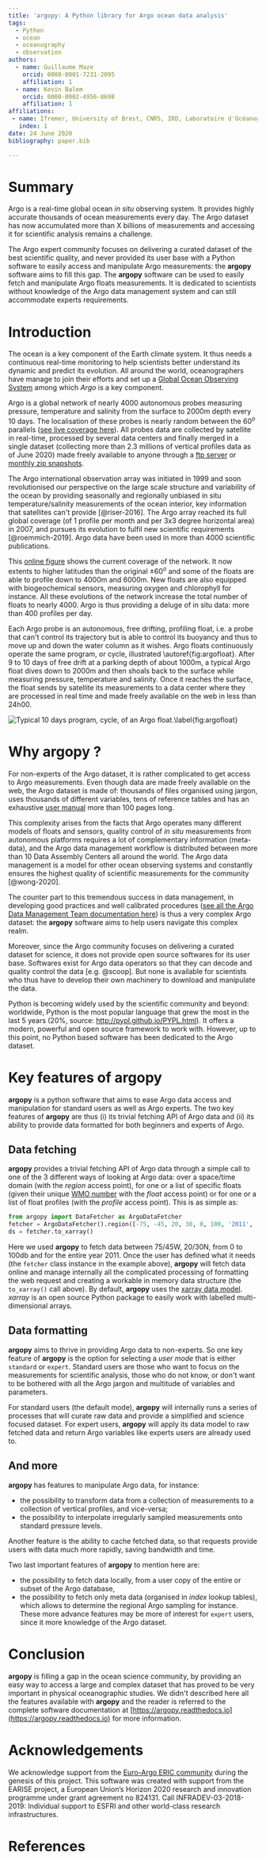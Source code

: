 ```yaml
---
title: 'argopy: A Python library for Argo ocean data analysis'
tags:
  - Python
  - ocean
  - oceanography
  - observation
authors:
  - name: Guillaume Maze
    orcid: 0000-0001-7231-2095
    affiliation: 1
  - name: Kevin Balem
    orcid: 0000-0002-4956-8698
    affiliation: 1
affiliations:
 - name: Ifremer, University of Brest, CNRS, IRD, Laboratoire d'Océanographie Physique et Spatiale, IUEM, 29280, Plouzané, France
   index: 1
date: 24 June 2020
bibliography: paper.bib

---
```


# Summary

Argo is a real-time global ocean *in situ* observing system. It provides highly accurate thousands of ocean measurements 
every day. The Argo dataset has now accumulated more than X billions of measurements and accessing it for scientific 
analysis remains a challenge.

The Argo expert community focuses on delivering a curated dataset of the best scientific quality, and never provided 
its user base with a Python software to easily access and manipulate Argo measurements: the **argopy** software aims 
to fill this gap. The **argopy** software can be used to easily fetch and manipulate Argo floats measurements. 
It is dedicated to scientists without knowledge of the Argo data management system and can still accommodate experts 
requirements.

# Introduction

The ocean is a key component of the Earth climate system. It thus needs a continuous real-time monitoring to help scientists 
better understand its dynamic and predict its evolution. All around the world, oceanographers have manage to join their
efforts and set up a [Global Ocean Observing System](https://www.goosocean.org/) among which *Argo* is a key component. 

Argo is a global network of nearly 4000 autonomous probes measuring pressure, temperature and salinity from the surface 
to 2000m depth every 10 days. The localisation of these probes is nearly random between the $60^o$ parallels ([see live 
coverage here](http://map.argo-france.fr)). All probes data are collected by satellite in real-time, processed by several 
data centers and finally merged in a single dataset (collecting more than 2.3 millions of vertical profiles data as of 
June 2020) made freely available to anyone through a [ftp server](ftp://ftp.ifremer.fr/ifremer/argo) or [monthly zip 
snapshots](http://dx.doi.org/10.17882/42182).

The Argo international observation array was initiated in 1999 and soon revolutionised our 
perspective on the large scale structure and variability of the ocean by providing seasonally and regionally unbiased 
in situ temperature/salinity measurements of the ocean interior, key information that satellites can't provide [@riser-2016]. 
The Argo array reached its full global coverage (of 1 profile per month and per 3x3 degree horizontal area) in 2007, and 
pursues its evolution to fulfil new scientific requirements [@roemmich-2019]. Argo data have been used in more than 4000 scientific publications.

This [online figure](http://map.argo-france.fr) shows the current coverage of the network. It now extents to higher latitudes than the 
original $\pm60^o$ and some of the floats are able to profile down to 4000m and 6000m. New floats are also equipped 
with biogeochemical sensors, measuring oxygen and chlorophyll for instance. All these evolutions of the network increase 
the total number of floats to nearly 4000. Argo is thus providing a deluge of in situ data: more than 400 profiles per day.

Each Argo probe is an autonomous, free drifting, profiling float, i.e. a probe that can't control its trajectory but 
is able to control its buoyancy and thus to move up and down the water column as it wishes. Argo floats continuously 
operate the same program, or cycle, illustrated \autoref{fig:argofloat}. After 9 to 10 days of free drift at a parking 
depth of about 1000m, a typical Argo float dives down to 2000m and then shoals back to the surface while measuring pressure, 
temperature and salinity. Once it reaches the surface, the float sends by satellite its measurements to a data center 
where they are processed in real time and made freely available on the web in less than 24h00.

![Typical 10 days program, cycle, of an Argo float.\label{fig:argofloat}](_static/argofloats_cycle.png)


# Why **argopy** ?

For non-experts of the Argo dataset, it is rather complicated to get access to Argo measurements. Even though data are
made freely available on the web, the Argo dataset is made of: thousands of files organised using jargon, uses 
thousands of different variables, tens of reference tables and has an exhaustive [user manual](http://dx.doi.org/10.13155/29825) more than 100 pages long.

This complexity arises from the facts that Argo operates many different models of floats and sensors, quality control 
of *in situ* measurements from autonomous platforms requires a lot of complementary information (meta-data), and the 
Argo data management workflow is distributed between more than 10 Data Assembly Centers all around the world. The Argo 
data management is a model for other ocean observing systems and constantly ensures the highest quality of scientific 
measurements for the community [@wong-2020].

The counter part to this tremendous success in data management, in developing good practices and well calibrated 
procedures ([see all the Argo Data Management Team documentation here](http://www.argodatamgt.org/Documentation)) is thus 
a very complex Argo dataset: the **argopy** software aims to help users navigate this complex realm.

Moreover, since the Argo community focuses on delivering a curated dataset for science, it does not provide open source softwares 
for its user base. Softwares exist for Argo data operators so that they can decode and quality control the data [e.g. @scoop].
But none is available for scientists who thus have to develop their own machinery to download and manipulate the data.

Python is becoming widely used by the scientific community and beyond: worldwide, Python is the most popular language that 
grew the most in the last 5 years (20%, source: http://pypl.github.io/PYPL.html). It offers a modern, powerful and open
source framework to work with. However, up to this point, no Python based software has been dedicated to the Argo dataset.  

# Key features of **argopy**

**argopy** is a python software that aims to ease Argo data access and manipulation for standard users as well as Argo 
experts. The two key features of **argopy** are thus (i) its trivial fetching API of Argo data and (ii) its 
ability to provide data formatted for both beginners and experts of Argo.

## Data fetching

**argopy** provides a trivial fetching API of Argo data through a simple call to one of the 3 different ways of 
looking at Argo data: over a space/time domain (with the *region* access point), for one or a list of specific floats (given 
their unique [WMO number](https://www.wmo.int/pages/prog/amp/mmop/wmo-number-rules.html) with the *float* access point) 
or for one or a list of float profiles (with the *profile* access point). This is as simple as:
```python
from argopy import DataFetcher as ArgoDataFetcher
fetcher = ArgoDataFetcher().region([-75, -45, 20, 30, 0, 100, '2011', '2012'])
ds = fetcher.to_xarray()
```
Here we used **argopy** to fetch data between 75/45W, 20/30N, from 0 to 100db and for the entire year 2011.
Once the user has defined what it needs (the ``fetcher`` class instance in the example above), **argopy** will fetch data online and manage 
internally all the complicated processing of formatting the web request and creating a workable in memory data 
structure (the ``to_xarray()`` call above). By default, **argopy** uses the [xarray data model](http://xarray.pydata.org).
*xarray* is an open source Python package to easily work with labelled multi-dimensional arrays.

## Data formatting

**argopy** aims to thrive in providing Argo data to non-experts. So one key feature of **argopy** is the option for selecting
a *user mode* that is either ``standard`` or ``expert``. Standard users are those who want to focus on the measurements 
for scientific analysis, those who do not know, or don't want to be bothered with all the Argo jargon and multitude of 
variables and parameters. 

For standard users (the default mode), **argopy** will internally runs a series of processes that
will curate raw data and provide a simplified and science focused dataset. For expert users, **argopy** will apply its 
data model to raw fetched data and return Argo variables like experts users are already used to.

## And more

**argopy** has features to manipulate Argo data, for instance:

- the possibility to transform data from a collection of measurements to a collection of vertical profiles, and vice-versa; 
- the possibility to interpolate irregularly sampled measurements onto standard pressure levels.
 
Another feature is the ability to cache fetched data, so that requests provide users with data much more rapidly, 
saving bandwidth and time. 

Two last important features of **argopy** to mention here are: 

- the possibility to fetch data locally, from a user copy of the entire or subset of the Argo database,
- the possibility to fetch only meta data (organised in *index* lookup tables), which allows to determine the regional Argo sampling 
for instance.
These more advance features may be more of interest for ``expert`` users, since it more knowledge of the Argo dataset.

# Conclusion

**argopy** is filling a gap in the ocean science community, by providing an easy way to access a large and complex dataset that has proved to be very important in physical oceanographic studies. We didn't described here all the features available with **argopy** and the reader is referred to the complete software documentation at [https://argopy.readthedocs.io](https://argopy.readthedocs.io) for more information.

# Acknowledgements

We acknowledge support from the [Euro-Argo ERIC community](https://www.euro-argo.eu/) during the genesis of this project.
This software was created with support from the EARISE project, a European Union’s Horizon 2020 research and 
innovation programme under grant agreement no 824131. Call INFRADEV-03-2018-2019: Individual support to ESFRI and other 
world-class research infrastructures.

# References